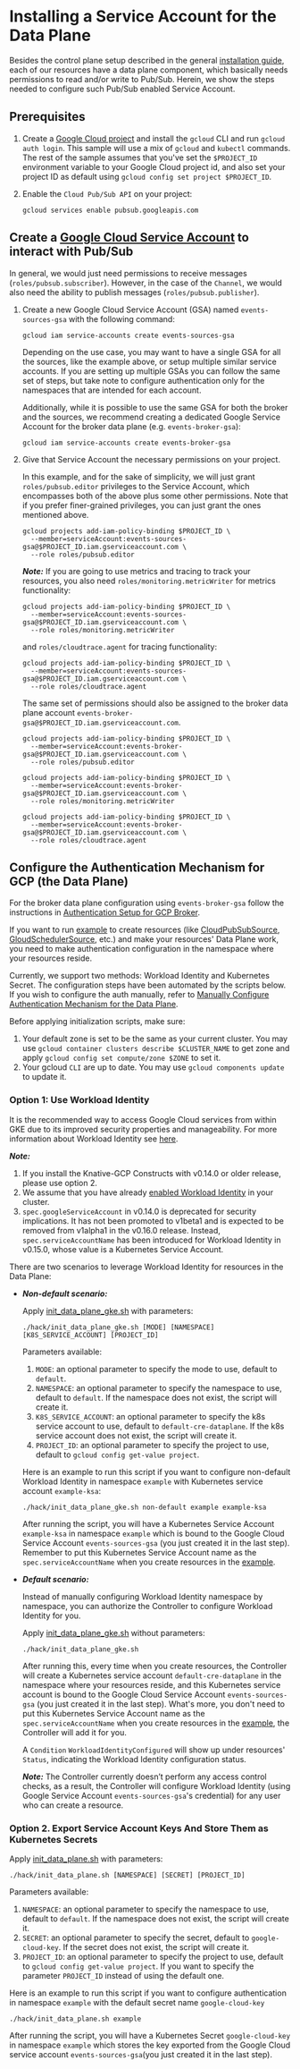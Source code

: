 # Installing a Service Account for the Data Plane

Besides the control plane setup described in the general
[installation guide](./install-knative-gcp.md), each of our resources have a
data plane component, which basically needs permissions to read and/or write to
Pub/Sub. Herein, we show the steps needed to configure such Pub/Sub enabled
Service Account.

## Prerequisites

1. Create a
   [Google Cloud project](https://cloud.google.com/resource-manager/docs/creating-managing-projects)
   and install the `gcloud` CLI and run `gcloud auth login`. This sample will
   use a mix of `gcloud` and `kubectl` commands. The rest of the sample assumes
   that you've set the `$PROJECT_ID` environment variable to your Google Cloud
   project id, and also set your project ID as default using
   `gcloud config set project $PROJECT_ID`.

1. Enable the `Cloud Pub/Sub API` on your project:

   ```shell
   gcloud services enable pubsub.googleapis.com
   ```

## Create a [Google Cloud Service Account](https://console.cloud.google.com/iam-admin/serviceaccounts/project) to interact with Pub/Sub

In general, we would just need permissions to receive messages
(`roles/pubsub.subscriber`). However, in the case of the `Channel`, we would
also need the ability to publish messages (`roles/pubsub.publisher`).

1. Create a new Google Cloud Service Account (GSA) named `events-sources-gsa`
   with the following command:

   ```shell
   gcloud iam service-accounts create events-sources-gsa
   ```

   Depending on the use case, you may want to have a single GSA for all the
   sources, like the example above, or setup multiple similar service accounts.
   If you are setting up multiple GSAs you can follow the same set of steps, but
   take note to configure authentication only for the namespaces that are
   intended for each account.

   Additionally, while it is possible to use the same GSA for both the broker
   and the sources, we recommend creating a dedicated Google Service Account for
   the broker data plane (e.g. `events-broker-gsa`):

   ```shell
   gcloud iam service-accounts create events-broker-gsa
   ```

1. Give that Service Account the necessary permissions on your project.

   In this example, and for the sake of simplicity, we will just grant
   `roles/pubsub.editor` privileges to the Service Account, which encompasses
   both of the above plus some other permissions. Note that if you prefer
   finer-grained privileges, you can just grant the ones mentioned above.

   ```shell
   gcloud projects add-iam-policy-binding $PROJECT_ID \
     --member=serviceAccount:events-sources-gsa@$PROJECT_ID.iam.gserviceaccount.com \
     --role roles/pubsub.editor
   ```

   **_Note:_** If you are going to use metrics and tracing to track your
   resources, you also need `roles/monitoring.metricWriter` for metrics
   functionality:

   ```shell
   gcloud projects add-iam-policy-binding $PROJECT_ID \
     --member=serviceAccount:events-sources-gsa@$PROJECT_ID.iam.gserviceaccount.com \
     --role roles/monitoring.metricWriter
   ```

   and `roles/cloudtrace.agent` for tracing functionality:

   ```shell
   gcloud projects add-iam-policy-binding $PROJECT_ID \
     --member=serviceAccount:events-sources-gsa@$PROJECT_ID.iam.gserviceaccount.com \
     --role roles/cloudtrace.agent
   ```

   The same set of permissions should also be assigned to the broker data plane
   account `events-broker-gsa@$PROJECT_ID.iam.gserviceaccount.com`.

   ```shell
   gcloud projects add-iam-policy-binding $PROJECT_ID \
     --member=serviceAccount:events-broker-gsa@$PROJECT_ID.iam.gserviceaccount.com \
     --role roles/pubsub.editor

   gcloud projects add-iam-policy-binding $PROJECT_ID \
     --member=serviceAccount:events-broker-gsa@$PROJECT_ID.iam.gserviceaccount.com \
     --role roles/monitoring.metricWriter

   gcloud projects add-iam-policy-binding $PROJECT_ID \
     --member=serviceAccount:events-broker-gsa@$PROJECT_ID.iam.gserviceaccount.com \
     --role roles/cloudtrace.agent
   ```

## Configure the Authentication Mechanism for GCP (the Data Plane)

For the broker data plane configuration using `events-broker-gsa` follow the
instructions in
[Authentication Setup for GCP Broker](install-gcp-broker.md#authentication-setup-for-gcp-broker).

If you want to run
[example](https://github.com/google/knative-gcp/tree/master/docs/examples) to
create resources (like
[CloudPubSubSource](../examples/cloudpubsubsource/README.md),
[GloudSchedulerSource](../examples/cloudschedulersource/README.md), etc.) and
make your resources' Data Plane work, you need to make authentication
configuration in the namespace where your resources reside.

Currently, we support two methods: Workload Identity and Kubernetes Secret. The
configuration steps have been automated by the scripts below. If you wish to
configure the auth manually, refer to
[Manually Configure Authentication Mechanism for the Data Plane](./authentication-mechanisms-gcp.md/#authentication-mechanism-for-the-data-plane).

Before applying initialization scripts, make sure:

1. Your default zone is set to be the same as your current cluster. You may use
   `gcloud container clusters describe $CLUSTER_NAME` to get zone and apply
   `gcloud config set compute/zone $ZONE` to set it.
1. Your gcloud `CLI` are up to date. You may use `gcloud components update` to
   update it.

### Option 1: Use Workload Identity

It is the recommended way to access Google Cloud services from within GKE due to
its improved security properties and manageability. For more information about
Workload Identity see
[here](https://cloud.google.com/kubernetes-engine/docs/how-to/workload-identity).

**_Note:_**

1. If you install the Knative-GCP Constructs with v0.14.0 or older release,
   please use option 2.
2. We assume that you have already
   [enabled Workload Identity](../install/authentication-mechanisms-gcp.md/#option-1-recommended-workload-identity)
   in your cluster.
3. `spec.googleServiceAccount` in v0.14.0 is deprecated for security
   implications. It has not been promoted to v1beta1 and is expected to be
   removed from v1alpha1 in the v0.16.0 release. Instead,
   `spec.serviceAccountName` has been introduced for Workload Identity in
   v0.15.0, whose value is a Kubernetes Service Account.

There are two scenarios to leverage Workload Identity for resources in the Data
Plane:

- **_Non-default scenario:_**

  Apply [init_data_plane_gke.sh](../../hack/init_data_plane_gke.sh) with
  parameters:

  ```shell
  ./hack/init_data_plane_gke.sh [MODE] [NAMESPACE] [K8S_SERVICE_ACCOUNT] [PROJECT_ID]
  ```

  Parameters available:

  1. `MODE`: an optional parameter to specify the mode to use, default to
     `default`.
  1. `NAMESPACE`: an optional parameter to specify the namespace to use, default
     to `default`. If the namespace does not exist, the script will create it.
  1. `K8S_SERVICE_ACCOUNT`: an optional parameter to specify the k8s service
     account to use, default to `default-cre-dataplane`. If the k8s service
     account does not exist, the script will create it.
  1. `PROJECT_ID`: an optional parameter to specify the project to use, default
     to `gcloud config get-value project`.

  Here is an example to run this script if you want to configure non-default
  Workload Identity in namespace `example` with Kubernetes service account
  `example-ksa`:

  ```shell
  ./hack/init_data_plane_gke.sh non-default example example-ksa
  ```

  After running the script, you will have a Kubernetes Service Account
  `example-ksa` in namespace `example` which is bound to the Google Cloud
  Service Account `events-sources-gsa` (you just created it in the last step).
  Remember to put this Kubernetes Service Account name as the
  `spec.serviceAccountName` when you create resources in the
  [example](https://github.com/google/knative-gcp/tree/master/docs/examples).

- **_Default scenario:_**

  Instead of manually configuring Workload Identity namespace by namespace, you
  can authorize the Controller to configure Workload Identity for you.

  Apply [init_data_plane_gke.sh](../../hack/init_data_plane_gke.sh) without
  parameters:

  ```shell
  ./hack/init_data_plane_gke.sh
  ```

  After running this, every time when you create resources, the Controller will
  create a Kubernetes service account `default-cre-dataplane` in the namespace
  where your resources reside, and this Kubernetes service account is bound to
  the Google Cloud Service Account `events-sources-gsa` (you just created it in the
  last step). What's more, you don't need to put this Kubernetes Service Account
  name as the `spec.serviceAccountName` when you create resources in the
  [example](https://github.com/google/knative-gcp/tree/master/docs/examples),
  the Controller will add it for you.

  A `Condition` `WorkloadIdentityConfigured` will show up under resources'
  `Status`, indicating the Workload Identity configuration status.

  **_Note:_** The Controller currently doesn’t perform any access control
  checks, as a result, the Controller will configure Workload Identity (using
  Google Service Account `events-sources-gsa`'s credential) for any user who can
  create a resource.

### Option 2. Export Service Account Keys And Store Them as Kubernetes Secrets

Apply [init_data_plane.sh](../../hack/init_data_plane.sh) with parameters:

```shell
./hack/init_data_plane.sh [NAMESPACE] [SECRET] [PROJECT_ID]
```

Parameters available:

1.  `NAMESPACE`: an optional parameter to specify the namespace to use, default
    to `default`. If the namespace does not exist, the script will create it.
1.  `SECRET`: an optional parameter to specify the secret, default to
    `google-cloud-key`. If the secret does not exist, the script will create it.
1.  `PROJECT_ID`: an optional parameter to specify the project to use, default
    to `gcloud config get-value project`. If you want to specify the parameter
    `PROJECT_ID` instead of using the default one.

Here is an example to run this script if you want to configure authentication in
namespace `example` with the default secret name `google-cloud-key`

```shell
./hack/init_data_plane.sh example
```

After running the script, you will have a Kubernetes Secret `google-cloud-key`
in namespace `example` which stores the key exported from the Google Cloud
service account `events-sources-gsa`(you just created it in the last step).
